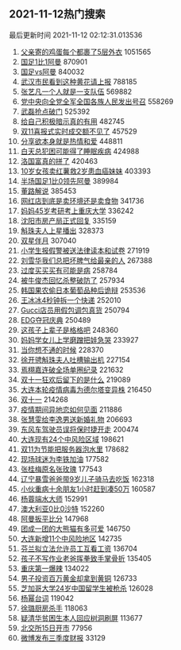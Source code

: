 ## 2021-11-12热门搜索 
最后更新时间 2021-11-12 02:12:31.013536 
1. [父亲寄的鸡蛋每个都裹了5层外衣](https://s.weibo.com/weibo?q=%23%E7%88%B6%E4%BA%B2%E5%AF%84%E7%9A%84%E9%B8%A1%E8%9B%8B%E6%AF%8F%E4%B8%AA%E9%83%BD%E8%A3%B9%E4%BA%865%E5%B1%82%E5%A4%96%E8%A1%A3%23&Refer=top) 1051565
1. [国足1比1阿曼](https://s.weibo.com/weibo?q=%23%E5%9B%BD%E8%B6%B31%E6%AF%941%E9%98%BF%E6%9B%BC%23&Refer=top) 870901
1. [国足vs阿曼](https://s.weibo.com/weibo?q=%23%E5%9B%BD%E8%B6%B3vs%E9%98%BF%E6%9B%BC%23&Refer=top) 840032
1. [武汉市民看到这种黄花请上报](https://s.weibo.com/weibo?q=%23%E6%AD%A6%E6%B1%89%E5%B8%82%E6%B0%91%E7%9C%8B%E5%88%B0%E8%BF%99%E7%A7%8D%E9%BB%84%E8%8A%B1%E8%AF%B7%E4%B8%8A%E6%8A%A5%23&Refer=top) 788185
1. [张艺凡一个人就是一支队伍](https://s.weibo.com/weibo?q=%23%E5%BC%A0%E8%89%BA%E5%87%A1%E4%B8%80%E4%B8%AA%E4%BA%BA%E5%B0%B1%E6%98%AF%E4%B8%80%E6%94%AF%E9%98%9F%E4%BC%8D%23&Refer=top) 569882
1. [党中央向全党全军全国各族人民发出号召](https://s.weibo.com/weibo?q=%23%E5%85%9A%E4%B8%AD%E5%A4%AE%E5%90%91%E5%85%A8%E5%85%9A%E5%85%A8%E5%86%9B%E5%85%A8%E5%9B%BD%E5%90%84%E6%97%8F%E4%BA%BA%E6%B0%91%E5%8F%91%E5%87%BA%E5%8F%B7%E5%8F%AC%23&Refer=top) 558269
1. [武磊抢点破门](https://s.weibo.com/weibo?q=%23%E6%AD%A6%E7%A3%8A%E6%8A%A2%E7%82%B9%E7%A0%B4%E9%97%A8%23&Refer=top) 525392
1. [给自己积极暗示真的有用](https://s.weibo.com/weibo?q=%23%E7%BB%99%E8%87%AA%E5%B7%B1%E7%A7%AF%E6%9E%81%E6%9A%97%E7%A4%BA%E7%9C%9F%E7%9A%84%E6%9C%89%E7%94%A8%23&Refer=top) 482745
1. [双11喜报式实时成交额不见了](https://s.weibo.com/weibo?q=%23%E5%8F%8C11%E5%96%9C%E6%8A%A5%E5%BC%8F%E5%AE%9E%E6%97%B6%E6%88%90%E4%BA%A4%E9%A2%9D%E4%B8%8D%E8%A7%81%E4%BA%86%23&Refer=top) 457529
1. [分享欲本身就是热情和爱](https://s.weibo.com/weibo?q=%23%E5%88%86%E4%BA%AB%E6%AC%B2%E6%9C%AC%E8%BA%AB%E5%B0%B1%E6%98%AF%E7%83%AD%E6%83%85%E5%92%8C%E7%88%B1%23&Refer=top) 448811
1. [白天总犯困可能得了睡眠疾病](https://s.weibo.com/weibo?q=%23%E7%99%BD%E5%A4%A9%E6%80%BB%E7%8A%AF%E5%9B%B0%E5%8F%AF%E8%83%BD%E5%BE%97%E4%BA%86%E7%9D%A1%E7%9C%A0%E7%96%BE%E7%97%85%23&Refer=top) 424988
1. [洛国富真的拼了](https://s.weibo.com/weibo?q=%23%E6%B4%9B%E5%9B%BD%E5%AF%8C%E7%9C%9F%E7%9A%84%E6%8B%BC%E4%BA%86%23&Refer=top) 420463
1. [10岁女孩卖红薯救2岁患血癌妹妹](https://s.weibo.com/weibo?q=%2310%E5%B2%81%E5%A5%B3%E5%AD%A9%E5%8D%96%E7%BA%A2%E8%96%AF%E6%95%912%E5%B2%81%E6%82%A3%E8%A1%80%E7%99%8C%E5%A6%B9%E5%A6%B9%23&Refer=top) 403393
1. [半场国足1比0领先阿曼](https://s.weibo.com/weibo?q=%23%E5%8D%8A%E5%9C%BA%E5%9B%BD%E8%B6%B31%E6%AF%940%E9%A2%86%E5%85%88%E9%98%BF%E6%9B%BC%23&Refer=top) 389984
1. [董路解说](https://s.weibo.com/weibo?q=%E8%91%A3%E8%B7%AF%E8%A7%A3%E8%AF%B4&Refer=top) 385453
1. [网红店到底是卖环境还是卖食物](https://s.weibo.com/weibo?q=%23%E7%BD%91%E7%BA%A2%E5%BA%97%E5%88%B0%E5%BA%95%E6%98%AF%E5%8D%96%E7%8E%AF%E5%A2%83%E8%BF%98%E6%98%AF%E5%8D%96%E9%A3%9F%E7%89%A9%23&Refer=top) 341736
1. [妈妈45岁考研考上重庆大学](https://s.weibo.com/weibo?q=%23%E5%A6%88%E5%A6%8845%E5%B2%81%E8%80%83%E7%A0%94%E8%80%83%E4%B8%8A%E9%87%8D%E5%BA%86%E5%A4%A7%E5%AD%A6%23&Refer=top) 336242
1. [沈阳市房产局正式回复](https://s.weibo.com/weibo?q=%E6%B2%88%E9%98%B3%E5%B8%82%E6%88%BF%E4%BA%A7%E5%B1%80%E6%AD%A3%E5%BC%8F%E5%9B%9E%E5%A4%8D&Refer=top) 335159
1. [斛珠夫人上星播出](https://s.weibo.com/weibo?q=%23%E6%96%9B%E7%8F%A0%E5%A4%AB%E4%BA%BA%E4%B8%8A%E6%98%9F%E6%92%AD%E5%87%BA%23&Refer=top) 328373
1. [双星伴月](https://s.weibo.com/weibo?q=%23%E5%8F%8C%E6%98%9F%E4%BC%B4%E6%9C%88%23&Refer=top) 307040
1. [小学生报假警被送法律读本和试卷](https://s.weibo.com/weibo?q=%23%E5%B0%8F%E5%AD%A6%E7%94%9F%E6%8A%A5%E5%81%87%E8%AD%A6%E8%A2%AB%E9%80%81%E6%B3%95%E5%BE%8B%E8%AF%BB%E6%9C%AC%E5%92%8C%E8%AF%95%E5%8D%B7%23&Refer=top) 271919
1. [刘雪华我们总把坏脾气给最亲的人](https://s.weibo.com/weibo?q=%23%E5%88%98%E9%9B%AA%E5%8D%8E%E6%88%91%E4%BB%AC%E6%80%BB%E6%8A%8A%E5%9D%8F%E8%84%BE%E6%B0%94%E7%BB%99%E6%9C%80%E4%BA%B2%E7%9A%84%E4%BA%BA%23&Refer=top) 267388
1. [过度买买买有可能是病](https://s.weibo.com/weibo?q=%23%E8%BF%87%E5%BA%A6%E4%B9%B0%E4%B9%B0%E4%B9%B0%E6%9C%89%E5%8F%AF%E8%83%BD%E6%98%AF%E7%97%85%23&Refer=top) 258784
1. [被牛俊杰回忆杀整破防了](https://s.weibo.com/weibo?q=%23%E8%A2%AB%E7%89%9B%E4%BF%8A%E6%9D%B0%E5%9B%9E%E5%BF%86%E6%9D%80%E6%95%B4%E7%A0%B4%E9%98%B2%E4%BA%86%23&Refer=top) 257934
1. [韩国果农偷日本葡萄品种后诡辩](https://s.weibo.com/weibo?q=%23%E9%9F%A9%E5%9B%BD%E6%9E%9C%E5%86%9C%E5%81%B7%E6%97%A5%E6%9C%AC%E8%91%A1%E8%90%84%E5%93%81%E7%A7%8D%E5%90%8E%E8%AF%A1%E8%BE%A9%23&Refer=top) 253536
1. [王冰冰4秒钟拆一个快递](https://s.weibo.com/weibo?q=%23%E7%8E%8B%E5%86%B0%E5%86%B04%E7%A7%92%E9%92%9F%E6%8B%86%E4%B8%80%E4%B8%AA%E5%BF%AB%E9%80%92%23&Refer=top) 252010
1. [Gucci店员用假包调包真货](https://s.weibo.com/weibo?q=%23Gucci%E5%BA%97%E5%91%98%E7%94%A8%E5%81%87%E5%8C%85%E8%B0%83%E5%8C%85%E7%9C%9F%E8%B4%A7%23&Refer=top) 250794
1. [EDG夺冠庆典](https://s.weibo.com/weibo?q=%23EDG%E5%A4%BA%E5%86%A0%E5%BA%86%E5%85%B8%23&Refer=top) 250489
1. [这孩子上辈子是格格吧](https://s.weibo.com/weibo?q=%23%E8%BF%99%E5%AD%A9%E5%AD%90%E4%B8%8A%E8%BE%88%E5%AD%90%E6%98%AF%E6%A0%BC%E6%A0%BC%E5%90%A7%23&Refer=top) 248360
1. [妈妈学女儿上学磨蹭把娃急哭](https://s.weibo.com/weibo?q=%23%E5%A6%88%E5%A6%88%E5%AD%A6%E5%A5%B3%E5%84%BF%E4%B8%8A%E5%AD%A6%E7%A3%A8%E8%B9%AD%E6%8A%8A%E5%A8%83%E6%80%A5%E5%93%AD%23&Refer=top) 233927
1. [当你想不通的时候](https://s.weibo.com/weibo?q=%23%E5%BD%93%E4%BD%A0%E6%83%B3%E4%B8%8D%E9%80%9A%E7%9A%84%E6%97%B6%E5%80%99%23&Refer=top) 228370
1. [徐开骋斛珠夫人吐槽输出机](https://s.weibo.com/weibo?q=%23%E5%BE%90%E5%BC%80%E9%AA%8B%E6%96%9B%E7%8F%A0%E5%A4%AB%E4%BA%BA%E5%90%90%E6%A7%BD%E8%BE%93%E5%87%BA%E6%9C%BA%23&Refer=top) 227154
1. [焉栩嘉连破全场单圈纪录](https://s.weibo.com/weibo?q=%23%E7%84%89%E6%A0%A9%E5%98%89%E8%BF%9E%E7%A0%B4%E5%85%A8%E5%9C%BA%E5%8D%95%E5%9C%88%E7%BA%AA%E5%BD%95%23&Refer=top) 221632
1. [双十一狂欢后留下的是什么](https://s.weibo.com/weibo?q=%23%E5%8F%8C%E5%8D%81%E4%B8%80%E7%8B%82%E6%AC%A2%E5%90%8E%E7%95%99%E4%B8%8B%E7%9A%84%E6%98%AF%E4%BB%80%E4%B9%88%23&Refer=top) 219089
1. [大连本轮疫情病毒为德尔塔变异株](https://s.weibo.com/weibo?q=%23%E5%A4%A7%E8%BF%9E%E6%9C%AC%E8%BD%AE%E7%96%AB%E6%83%85%E7%97%85%E6%AF%92%E4%B8%BA%E5%BE%B7%E5%B0%94%E5%A1%94%E5%8F%98%E5%BC%82%E6%A0%AA%23&Refer=top) 216450
1. [双十一](https://s.weibo.com/weibo?q=%23%E5%8F%8C%E5%8D%81%E4%B8%80%23&Refer=top) 214268
1. [疫情期间异地恋如何见面](https://s.weibo.com/weibo?q=%23%E7%96%AB%E6%83%85%E6%9C%9F%E9%97%B4%E5%BC%82%E5%9C%B0%E6%81%8B%E5%A6%82%E4%BD%95%E8%A7%81%E9%9D%A2%23&Refer=top) 211886
1. [张慧雯给李逸男送新婚礼物](https://s.weibo.com/weibo?q=%23%E5%BC%A0%E6%85%A7%E9%9B%AF%E7%BB%99%E6%9D%8E%E9%80%B8%E7%94%B7%E9%80%81%E6%96%B0%E5%A9%9A%E7%A4%BC%E7%89%A9%23&Refer=top) 206693
1. [东风车驾驶员误将保时捷开走](https://s.weibo.com/weibo?q=%23%E4%B8%9C%E9%A3%8E%E8%BD%A6%E9%A9%BE%E9%A9%B6%E5%91%98%E8%AF%AF%E5%B0%86%E4%BF%9D%E6%97%B6%E6%8D%B7%E5%BC%80%E8%B5%B0%23&Refer=top) 200474
1. [大连现有24个中风险区域](https://s.weibo.com/weibo?q=%23%E5%A4%A7%E8%BF%9E%E7%8E%B0%E6%9C%8924%E4%B8%AA%E4%B8%AD%E9%A3%8E%E9%99%A9%E5%8C%BA%E5%9F%9F%23&Refer=top) 198621
1. [双11为节能把服务器泡水里](https://s.weibo.com/weibo?q=%23%E5%8F%8C11%E4%B8%BA%E8%8A%82%E8%83%BD%E6%8A%8A%E6%9C%8D%E5%8A%A1%E5%99%A8%E6%B3%A1%E6%B0%B4%E9%87%8C%23&Refer=top) 178682
1. [现场球迷为李铁加油](https://s.weibo.com/weibo?q=%23%E7%8E%B0%E5%9C%BA%E7%90%83%E8%BF%B7%E4%B8%BA%E6%9D%8E%E9%93%81%E5%8A%A0%E6%B2%B9%23&Refer=top) 177582
1. [张桂梅原名张玫瑰](https://s.weibo.com/weibo?q=%23%E5%BC%A0%E6%A1%82%E6%A2%85%E5%8E%9F%E5%90%8D%E5%BC%A0%E7%8E%AB%E7%91%B0%23&Refer=top) 177543
1. [辽宁暴雪爸爸带9岁儿子骑马去吃饭](https://s.weibo.com/weibo?q=%23%E8%BE%BD%E5%AE%81%E6%9A%B4%E9%9B%AA%E7%88%B8%E7%88%B8%E5%B8%A69%E5%B2%81%E5%84%BF%E5%AD%90%E9%AA%91%E9%A9%AC%E5%8E%BB%E5%90%83%E9%A5%AD%23&Refer=top) 162318
1. [小伙重病十余朋友1小时赶到凑50万](https://s.weibo.com/weibo?q=%23%E5%B0%8F%E4%BC%99%E9%87%8D%E7%97%85%E5%8D%81%E4%BD%99%E6%9C%8B%E5%8F%8B1%E5%B0%8F%E6%97%B6%E8%B5%B6%E5%88%B0%E5%87%9150%E4%B8%87%23&Refer=top) 160587
1. [杨蓉端水大师](https://s.weibo.com/weibo?q=%23%E6%9D%A8%E8%93%89%E7%AB%AF%E6%B0%B4%E5%A4%A7%E5%B8%88%23&Refer=top) 152991
1. [澳大利亚0比0沙特](https://s.weibo.com/weibo?q=%23%E6%BE%B3%E5%A4%A7%E5%88%A9%E4%BA%9A0%E6%AF%940%E6%B2%99%E7%89%B9%23&Refer=top) 152260
1. [阿曼扳平比分](https://s.weibo.com/weibo?q=%23%E9%98%BF%E6%9B%BC%E6%89%B3%E5%B9%B3%E6%AF%94%E5%88%86%23&Refer=top) 147968
1. [团成一团的大熊猫有多可爱](https://s.weibo.com/weibo?q=%23%E5%9B%A2%E6%88%90%E4%B8%80%E5%9B%A2%E7%9A%84%E5%A4%A7%E7%86%8A%E7%8C%AB%E6%9C%89%E5%A4%9A%E5%8F%AF%E7%88%B1%23&Refer=top) 146750
1. [大连新增11个中风险地区](https://s.weibo.com/weibo?q=%23%E5%A4%A7%E8%BF%9E%E6%96%B0%E5%A2%9E11%E4%B8%AA%E4%B8%AD%E9%A3%8E%E9%99%A9%E5%9C%B0%E5%8C%BA%23&Refer=top) 142735
1. [芬兰拟立法允许员工互看工资](https://s.weibo.com/weibo?q=%23%E8%8A%AC%E5%85%B0%E6%8B%9F%E7%AB%8B%E6%B3%95%E5%85%81%E8%AE%B8%E5%91%98%E5%B7%A5%E4%BA%92%E7%9C%8B%E5%B7%A5%E8%B5%84%23&Refer=top) 136704
1. [孩子不写作业老爸挥拳致手掌骨折](https://s.weibo.com/weibo?q=%23%E5%AD%A9%E5%AD%90%E4%B8%8D%E5%86%99%E4%BD%9C%E4%B8%9A%E8%80%81%E7%88%B8%E6%8C%A5%E6%8B%B3%E8%87%B4%E6%89%8B%E6%8E%8C%E9%AA%A8%E6%8A%98%23&Refer=top) 135405
1. [重庆第一爆辣](https://s.weibo.com/weibo?q=%23%E9%87%8D%E5%BA%86%E7%AC%AC%E4%B8%80%E7%88%86%E8%BE%A3%23&Refer=top) 134022
1. [男子投资百万黄金却拿到黄铜](https://s.weibo.com/weibo?q=%23%E7%94%B7%E5%AD%90%E6%8A%95%E8%B5%84%E7%99%BE%E4%B8%87%E9%BB%84%E9%87%91%E5%8D%B4%E6%8B%BF%E5%88%B0%E9%BB%84%E9%93%9C%23&Refer=top) 126733
1. [芝加哥大学24岁中国留学生被枪杀](https://s.weibo.com/weibo?q=%23%E8%8A%9D%E5%8A%A0%E5%93%A5%E5%A4%A7%E5%AD%A624%E5%B2%81%E4%B8%AD%E5%9B%BD%E7%95%99%E5%AD%A6%E7%94%9F%E8%A2%AB%E6%9E%AA%E6%9D%80%23&Refer=top) 126028
1. [杨幂台词](https://s.weibo.com/weibo?q=%23%E6%9D%A8%E5%B9%82%E5%8F%B0%E8%AF%8D%23&Refer=top) 119042
1. [徐璐厨房杀手](https://s.weibo.com/weibo?q=%23%E5%BE%90%E7%92%90%E5%8E%A8%E6%88%BF%E6%9D%80%E6%89%8B%23&Refer=top) 118063
1. [疑清华贫困生本人回应树洞刷屏](https://s.weibo.com/weibo?q=%23%E7%96%91%E6%B8%85%E5%8D%8E%E8%B4%AB%E5%9B%B0%E7%94%9F%E6%9C%AC%E4%BA%BA%E5%9B%9E%E5%BA%94%E6%A0%91%E6%B4%9E%E5%88%B7%E5%B1%8F%23&Refer=top) 113677
1. [北交所15日开市](https://s.weibo.com/weibo?q=%23%E5%8C%97%E4%BA%A4%E6%89%8015%E6%97%A5%E5%BC%80%E5%B8%82%23&Refer=top) 77956
1. [微博发布三季度财报](https://s.weibo.com/weibo?q=%23%E5%BE%AE%E5%8D%9A%E5%8F%91%E5%B8%83%E4%B8%89%E5%AD%A3%E5%BA%A6%E8%B4%A2%E6%8A%A5%23&Refer=top) 33129
